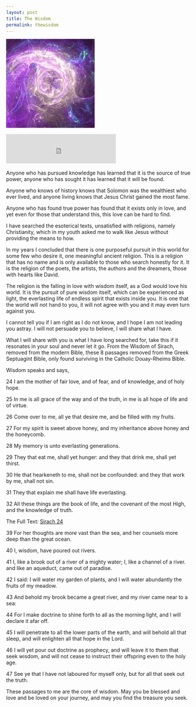 ```yaml
---
layout: post
title: The Wisdom
permalink: thewisdom
---
```


 <a href="{{ page.url }}"> ![image](/img/unused-void-testagainagain.webp) </a><!-- {:class="img-responsive"} -->

<iframe src="https://open.spotify.com/embed/track/1qmo0CeSNbWdnZRDW55PSe" width="300" height="80" frameborder="0" allowtransparency="true" allow="encrypted-media"></iframe>


Anyone who has pursued knowledge has learned that it is the source of true power,
anyone who has sought it has learned that it will be found.

Anyone who knows of history knows that Solomon was the wealthiest who ever lived,
and anyone living knows that Jesus Christ gained the most fame.

Anyone who has found true power has found that it exists only in love, and yet
even for those that understand this, this love can be hard to find.

I have searched the esoterical texts, unsatisfied with religions, namely Christianity,
which in my youth asked me to walk like Jesus without providing the means to how.  

In my years I concluded that there is one purposeful
pursuit in this world for some few who desire it, one meaningful ancient religion.
This is a religion that has no name and is only available to those who search honestly for it.
It is the religion of the poets, the artists, the authors and the dreamers, those with hearts like David.

The religion is the falling in love with wisdom itself, as a God would love his world.
It is the pursuit of pure wisdom itself, which can be experienced as light,
the everlasting life of endless spirit that exists inside you. It is one
that the world will not hand to you, it will not agree with you and it may even turn against you.

I cannot tell you if I am right as I do not know, and I hope I am not leading you astray.
I will not persuade you to believe, I will share what I have.

What I will share with you is what I have long searched for, take this if it resonates in your
soul and never let it go.
From the Wisdom of Sirach, removed from the modern Bible, these 8 passages removed from the Greek Septuagint Bible,
only found surviving in the Catholic Douay-Rheims Bible.

Wisdom speaks and says,

24 I am the mother of fair love, and of fear, and of knowledge, and of holy hope.

25 In me is all grace of the way and of the truth, in me is all hope of life and of virtue.

26 Come over to me, all ye that desire me, and be filled with my fruits.

27 For my spirit is sweet above honey, and my inheritance above honey and the honeycomb.

28 My memory is unto everlasting generations.

29 They that eat me, shall yet hunger: and they that drink me, shall yet thirst.

30 He that hearkeneth to me, shall not be confounded: and they that work by me, shall not sin.

31 They that explain me shall have life everlasting.

32 All these things are the book of life, and the covenant of the most High, and the knowledge of truth.

The Full Text: [Sirach 24](https://www.biblegateway.com/passage/?search=Sirach%2024&version=DRA)


39 For her thoughts are more vast than the sea, and her counsels more deep than the great ocean.

40 I, wisdom, have poured out rivers.

41 I, like a brook out of a river of a mighty water; I, like a channel of a river. and like an aqueduct, came out of paradise.

42 I said: I will water my garden of plants, and I will water abundantly the fruits of my meadow.

43 And behold my brook became a great river, and my river came near to a sea:

44 For I make doctrine to shine forth to all as the morning light, and I will declare it afar off.

45 I will penetrate to all the lower parts of the earth, and will behold all that sleep, and will enlighten all that hope in the Lord.

46 I will yet pour out doctrine as prophecy, and will leave it to them that seek wisdom, and will not cease to instruct their offspring even to the holy age.

47 See ye that I have not laboured for myself only, but for all that seek out the truth.

These passages to me are the core of wisdom.
May you be blessed and love and be loved on your journey, and may you find the treasure you seek.

<!-- Change Image! -->
<script type="application/ld+json">
{
  "@context" : "https://schema.org",
  "@type" : "Article",
  "image" : "https://sorcerawr.com/img/unused-void-testagainagain.webp",  
  "name" : "{{ page.title }}",
  "headline" : "{{ page.title }}",
  "keywords":"creativity cultivation creation alchemy resources content wisdom",
  "mainEntityOfPage": {
       "@type": "WebPage",
       "@id": "{{ absolute_url }}"
     },    
  "author" : {
    "@type" : "Person",
    "name" : "James Bytes"
  },
  "datePublished" : "{{ page.date | date_to_xmlschema }}",
  "dateModified" : "{{ site.time | date_to_xmlschema }}",
  "publisher" : {
    "@type" : "Organization",
    "name" : "SorceRawr.com",
    "logo": {
       "@type": "ImageObject",
       "url": "http://www.sorcerawr.com/img/logo.png"
     }  
  }
}
</script>
<!--
Output example: 2019-06-22T21:00:00+00:00
-->
